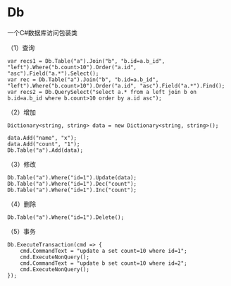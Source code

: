 # Db

一个C#数据库访问包装类

（1）查询

    var recs1 = Db.Table("a").Join("b", "b.id=a.b_id", "left").Where("b.count>10").Order("a.id", "asc").Field("a.*").Select();
    var rec = Db.Table("a").Join("b", "b.id=a.b_id", "left").Where("b.count>10").Order("a.id", "asc").Field("a.*").Find();
    var recs2 = Db.QuerySelect("select a.* from a left join b on b.id=a.b_id where b.count>10 order by a.id asc");
    
（2）增加

    Dictionary<string, string> data = new Dictionary<string, string>();

    data.Add("name", "x");
    data.Add("count", "1");
    Db.Table("a").Add(data);
            
（3）修改

    Db.Table("a").Where("id=1").Update(data);
    Db.Table("a").Where("id=1").Dec("count");
    Db.Table("a").Where("id=1").Inc("count");

（4）删除

    Db.Table("a").Where("id=1").Delete();
    
（5）事务

    Db.ExecuteTransaction(cmd => {
        cmd.CommandText = "update a set count=10 where id=1";
        cmd.ExecuteNonQuery();
        cmd.CommandText = "update b set count=10 where id=2";
        cmd.ExecuteNonQuery();
    });
    
